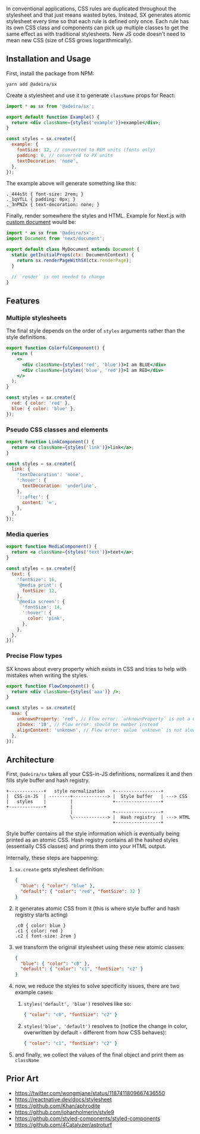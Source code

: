 In conventional applications, CSS rules are duplicated throughout the stylesheet and that just means wasted bytes. Instead, SX generates atomic stylesheet every time so that each rule is defined only once. Each rule has its own CSS class and components can pick up multiple classes to get the same effect as with traditional stylesheets. New JS code doesn't need to mean new CSS (size of CSS grows logarithmically).

## Installation and Usage

First, install the package from NPM:

```text
yarn add @adeira/sx
```

Create a stylesheet and use it to generate `className` props for React:

```jsx
import * as sx from '@adeira/sx';

export default function Example() {
  return <div className={styles('example')}>example</div>;
}

const styles = sx.create({
  example: {
    fontSize: 32, // converted to REM units (fonts only)
    padding: 0, // converted to PX units
    textDecoration: 'none',
  },
});
```

The example above will generate something like this:

```text
._444sSt { font-size: 2rem; }
._1qVfLL { padding: 0px; }
._3nPNZx { text-decoration: none; }
```

Finally, render somewhere the styles and HTML. Example for Next.js with [custom document](https://nextjs.org/docs/advanced-features/custom-document) would be:

```jsx
import * as sx from '@adeira/sx';
import Document from 'next/document';

export default class MyDocument extends Document {
  static getInitialProps(ctx: DocumentContext) {
    return sx.renderPageWithSX(ctx.renderPage);
  }

  // `render` is not needed to change
}
```

## Features

### Multiple stylesheets

The final style depends on the order of `styles` arguments rather than the style definitions.

```jsx
export function ColorfulComponent() {
  return (
    <>
      <div className={styles('red', 'blue')}>I am BLUE</div>
      <div className={styles('blue', 'red')}>I am RED</div>
    </>
  );
}

const styles = sx.create({
  red: { color: 'red' },
  blue: { color: 'blue' },
});
```

### Pseudo CSS classes and elements

```jsx
export function LinkComponent() {
  return <a className={styles('link')}>link</a>;
}

const styles = sx.create({
  link: {
    'textDecoration': 'none',
    ':hover': {
      textDecoration: 'underline',
    },
    '::after': {
      content: '∞',
    },
  },
});
```

### Media queries

```jsx
export function MediaComponent() {
  return <a className={styles('text')}>text</a>;
}

const styles = sx.create({
  text: {
    'fontSize': 16,
    '@media print': {
      fontSize: 12,
    },
    '@media screen': {
      'fontSize': 14,
      ':hover': {
        color: 'pink',
      },
    },
  },
});
```

### Precise Flow types

SX knows about every property which exists in CSS and tries to help with mistakes when writing the styles.

```jsx
export function FlowComponent() {
  return <div className={styles('aaa')} />;
}

const styles = sx.create({
  aaa: {
    unknownProperty: 'red', // Flow error: `unknownProperty` is not a CSS property
    zIndex: '10', // Flow error: should be number instead
    alignContent: 'unknown', // Flow error: value `unknown` is not alowed for CSS `align-content`
  },
});
```

## Architecture

First, `@adeira/sx` takes all your CSS-in-JS definitions, normalizes it and then fills style buffer and hash registry.

```text
+-------------+   style normalization   +-----------------+
|  CSS-in-JS  | --------+-------------> |  Style buffer   | ---> CSS
|   styles    |         |               +-----------------+
+-------------+         |
                        |               +-----------------+
                        \-------------> |  Hash registry  | ---> HTML
                                        +-----------------+
```

Style buffer contains all the style information which is eventually being printed as an atomic CSS. Hash registry contains all the hashed styles (essentially CSS classes) and prints them into your HTML output.

Internally, these steps are happening:

1. `sx.create` gets stylesheet definition:

   ```json
   {
     "blue": { "color": "blue" },
     "default": { "color": "red", "fontSize": 32 }
   }
   ```

2. it generates atomic CSS from it (this is where style buffer and hash registry starts acting)

   ```text
   .c0 { color: blue }
   .c1 { color: red }
   .c2 { font-size: 2rem }
   ```

3. we transform the original stylesheet using these new atomic classes:

   ```json
   {
     "blue": { "color": "c0" },
     "default": { "color": "c1", "fontSize": "c2" }
   }
   ```

4. now, we reduce the styles to solve specificity issues, there are two example cases:

   1. `styles('default', 'blue')` resolves like so:

      ```json
      { "color": "c0", "fontSize": "c2" }
      ```

   2. `styles('blue', 'default')` resolves to (notice the change in color, overwritten by default - different from how CSS behaves):

      ```json
      { "color": "c1", "fontSize": "c2" }
      ```

5. and finally, we collect the values of the final object and print them as `className`

## Prior Art

- https://twitter.com/wongmjane/status/1187411809667436550
- https://reactnative.dev/docs/stylesheet
- https://github.com/Khan/aphrodite
- https://github.com/johanholmerin/style9
- https://github.com/styled-components/styled-components
- https://github.com/4Catalyzer/astroturf
